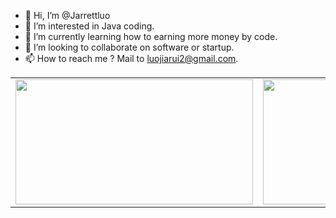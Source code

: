- 👋 Hi, I’m @Jarrettluo
- 👀 I’m interested in Java coding.
- 🌱 I’m currently learning how to earning more money by code.
- 💞️ I’m looking to collaborate on software or startup.
- 📫 How to reach me ? Mail to luojiarui2@gmail.com.

<!---
Jarrettluo/Jarrettluo is a ✨ special ✨ repository because its `README.md` (this file) appears on your GitHub profile.
You can click the Preview link to take a look at your changes.
--->
<table>
  <tr>
    <td valign="top"><img src="https://github-readme-stats.leoy233.vercel.app/api/top-langs/?username=JarrettLuo&show_icons=true&count_private=true&include_all_commits=true&layout=compact&theme=radical" width="380px" height="200px"/></td>
    <td valign="top"><img src="https://github-readme-stats.vercel.app/api?username=JarrettLuo&show_icons=true&count_private=true&include_all_commits=true&theme=radical" width="460px" height="200px" /></td>
  </tr>
</table>
